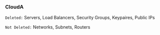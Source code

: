 <!-- post: -->


### CloudA
`Deleted:` Servers, Load Balancers, Security Groups, Keypaires, Public IPs

`Not Deleted:` Networks, Subnets, Routers


